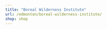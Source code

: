 ```yaml
---
title: "Boreal Wilderness Institute"
url: /edmonton/boreal-wilderness-institute/
shop: shop
---
```

